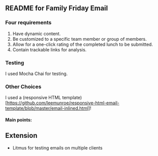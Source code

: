 ## README for Family Friday Email

### Four requirements
1. Have dynamic content.
2. Be customized to a specific team member or group of members.
3. Allow for a one-click rating of the completed lunch to be submitted.
4. Contain trackable links for analysis.

### Testing
I used Mocha Chai for testing.

### Other Choices
I used a (responsive HTML template)[https://github.com/leemunroe/responsive-html-email-template/blob/master/email-inlined.html]!

#### Main points:


## Extension
- Litmus for testing emails on multiple clients
